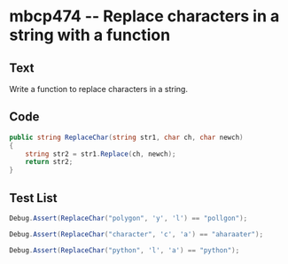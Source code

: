 # mbcp474 -- Replace characters in a string with a function

## Text

Write a function to replace characters in a string.

## Code

```csharp
public string ReplaceChar(string str1, char ch, char newch)  
{  
    string str2 = str1.Replace(ch, newch);  
    return str2;  
}
```

## Test List

```csharp
Debug.Assert(ReplaceChar("polygon", 'y', 'l') == "pollgon");
```

```csharp
Debug.Assert(ReplaceChar("character", 'c', 'a') == "aharaater");
```

```csharp
Debug.Assert(ReplaceChar("python", 'l', 'a') == "python");
```
